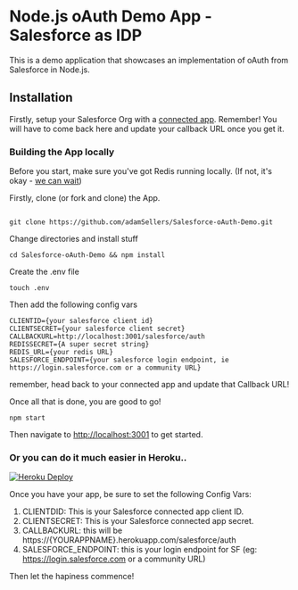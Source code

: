 # Node.js oAuth Demo App - Salesforce as IDP

This is a demo application that showcases an implementation of oAuth from Salesforce in Node.js. 

## Installation
Firstly, setup your Salesforce Org with a [connected app](https://trailhead.salesforce.com/en/projects/workshop-electric-imp/steps/connected-app-setup). Remember! You will have to come back here and update your callback URL once you get it.

### Building the App locally

Before you start, make sure you've got Redis running locally. (If not, it's okay - [we can wait](https://redis.io/topics/quickstart))

Firstly, clone (or fork and clone) the App.

````

git clone https://github.com/adamSellers/Salesforce-oAuth-Demo.git
````

Change directories and install stuff
````
cd Salesforce-oAuth-Demo && npm install
````
Create the .env file
````
touch .env
````
Then add the following config vars
````
CLIENTID={your salesforce client id}
CLIENTSECRET={your salesforce client secret}
CALLBACKURL=http://localhost:3001/salesforce/auth
REDISSECRET={A super secret string}
REDIS_URL={your redis URL}
SALESFORCE_ENDPOINT={your salesforce login endpoint, ie https://login.salesforce.com or a community URL}
````
remember, head back to your connected app and update that Callback URL!

Once all that is done, you are good to go!
````
npm start
````
Then navigate to [http://localhost:3001](http://localhost:3001) to get started.

### Or you can do it much easier in Heroku.. 
[![Heroku Deploy](https://www.herokucdn.com/deploy/button.svg)](https://heroku.com/deploy?template=https://github.com/adamSellers/Salesforce-oAuth-Demo.git) 

Once you have your app, be sure to set the following Config Vars:

1. CLIENTDID: This is your Salesforce connected app client ID. 
2. CLIENTSECRET: This is your Salesforce connected app secret.
3. CALLBACKURL: this will be https://{YOURAPPNAME}.herokuapp.com/salesforce/auth
4. SALESFORCE_ENDPOINT: this is your login endpoint for SF (eg: https://login.salesforce.com or a community URL)

Then let the hapiness commence!